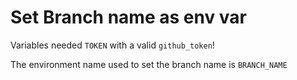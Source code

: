 # Set Branch name as env var

Variables needed `TOKEN` with a valid `github_token`!

The environment name used to set the branch name is `BRANCH_NAME`
